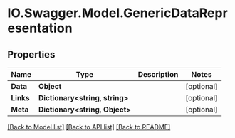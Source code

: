 # IO.Swagger.Model.GenericDataRepresentation
## Properties

Name | Type | Description | Notes
------------ | ------------- | ------------- | -------------
**Data** | **Object** |  | [optional] 
**Links** | **Dictionary&lt;string, string&gt;** |  | [optional] 
**Meta** | **Dictionary&lt;string, Object&gt;** |  | [optional] 

[[Back to Model list]](../README.md#documentation-for-models) [[Back to API list]](../README.md#documentation-for-api-endpoints) [[Back to README]](../README.md)

